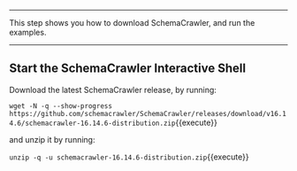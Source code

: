 -----

This step shows you how to download SchemaCrawler, and run the examples.

-----

## Start the SchemaCrawler Interactive Shell

Download the latest SchemaCrawler release, by running:

`wget -N -q --show-progress  https://github.com/schemacrawler/SchemaCrawler/releases/download/v16.14.6/schemacrawler-16.14.6-distribution.zip`{{execute}}

and unzip it by running:

`unzip -q -u schemacrawler-16.14.6-distribution.zip`{{execute}}

